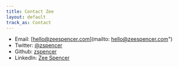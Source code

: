 ```yaml
---
title: Contact Zee
layout: default
track_as: Contact
---
```


* Email: [hello@zeespencer.com](mailto: hello@zeespencer.com")
* Twitter: [@zspencer](http://twitter.com/zspencer)
* Github: [zspencer](https://github.com/zspencer)
* LinkedIn: [Zee Spencer](https://www.linkedin.com/in/zspencer)
